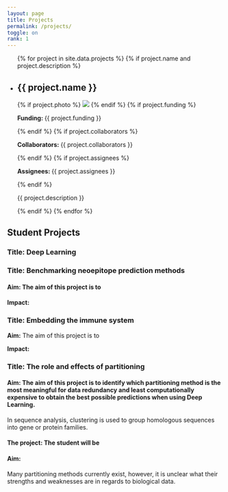 ```yaml
---
layout: page
title: Projects
permalink: /projects/
toggle: on
rank: 1
---
```




<div class="lab-wrapper">
    <ul class="lab-list">
    {% for project in site.data.projects %}
    {% if project.name and project.description %}
        <li>
            <h2>{{ project.name }}</h2>
            {% if project.photo %}
                <img class="float-right projects-photo" src="{{ project.photo | prepend: site.images_dir | prepend: site.baseurl }}">
            {% endif %}
            {% if project.funding %}
                <p><b>Funding: </b>{{ project.funding }}</p>
            {% endif %}
            {% if project.collaborators %}
                <p><b>Collaborators: </b>{{ project.collaborators }}</p>
            {% endif %}
            {% if project.assignees %}
                <p><b>Assignees: </b>{{ project.assignees }}</p>
            {% endif %}
            <p>{{ project.description }}</p>
        </li>
    {% endif %}
    {% endfor %}
    </ul>
</div>


## **Student Projects**

###  **Title:** Deep Learning

###  **Title:** Benchmarking neoepitope prediction methods


#### **Aim:** The aim of this project is to


#### **Impact:**


### **Title:** Embedding the immune system

 **Aim:** The aim of this project is to


**Impact:**


### **Title:** The role and effects of partitioning

#### **Aim:** The aim of this project is to identify which partitioning method is the most meaningful for data redundancy and least computationally expensive to obtain the best possible predictions when using Deep Learning.

In sequence analysis, clustering is used to group homologous sequences into gene or protein families.
#### **The project:** The student will be


#### **Aim:**  
Many partitioning methods currently exist, however, it is unclear what their strengths and weaknesses are in regards to biological data.
